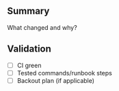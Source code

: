## Summary
What changed and why?

## Validation
- [ ] CI green
- [ ] Tested commands/runbook steps
- [ ] Backout plan (if applicable)
